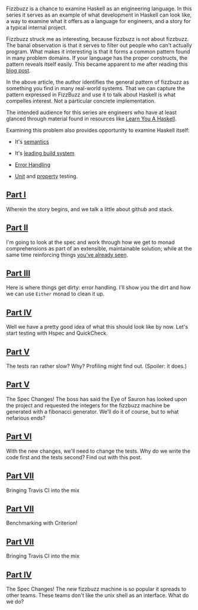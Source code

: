 Fizzbuzz is a chance to examine Haskell as an engineering language. In this series it serves as an example of what development in Haskell can look like, a way to examine what it offers as a language for engineers, and a story for a typical internal project.

Fizzbuzz struck me as interesting, because fizzbuzz is not about fizzbuzz. The banal observation is that it serves to filter out people who can't actually program. What makes it interesting is that it forms a common pattern found in many problem domains. If your language has the proper constructs, the pattern reveals itself easily. This became apparent to me after reading this [blog post](http://dave.fayr.am/posts/2012-10-4-finding-fizzbuzz.html).

In the above article, the author identifies the general pattern of fizzbuzz as something you find in many real-world systems. That we can capture the pattern expressed in FizzBuzz and use it to talk about Haskell is what compelles interest.
Not a particular concrete implementation.

The intended audience for this series are engineers who have at least glanced through material found in resources like [Learn You A Haskell](http://learnyouahaskell.com/).

Examining this problem also provides opportunity to examine Haskell itself:
*    It's [semantics](https://en.wikibooks.org/wiki/Haskell/Denotational_semantics)
*    It's [leading build system](https://github.com/commercialhaskell/stack/blob/master/doc/README.md)
*    [Error Handling](https://www.fpcomplete.com/school/starting-with-haskell/basics-of-haskell/10_Error_Handling)

*    [Unit](https://wiki.haskell.org/HUnit_1.0_User%27s_Guide) and [property](https://www.fpcomplete.com/user/pbv/an-introduction-to-quickcheck-testing) testing.

## [Part I](/blog/2016/05/fizzbuzz-1)
   Wherein the story begins, and we talk a little about github and stack.

## [Part II](/blog/2016/05/fizzbuzz-2)
   I'm going to look at the spec and work through how we get to monad comprehensions as part of an extensible, maintainable solution; while at the same time reinforcing things [you've already seen](http://learnyouahaskell.com/chapters).

## [Part III](/blog/2016/05/fizzbuzz-3)
  Here is where things get dirty: error handling. I'll show you the dirt and how we can use `Either` monad to clean it up.

## [Part IV](/blog/2016/05/fizzbuzz-4)
  Well we have a pretty good idea of what this should look like by now. Let's start testing with Hspec and QuickCheck.

## [Part V](blog/2016/05/fizzbuzz-5)
  The tests ran rather slow? Why? Profiling might find out. (Spoiler: it does.)

## [Part V](/blog/2016/05/fizzbuzz-6)
  The Spec Changes! The boss has said the Eye of Sauron has looked upon the project and requested the integers for the fizzbuzz machine be generated with a fibonacci generator. We'll do it of course, but to what nefarious ends?

## [Part VI](/blog/2016/05/fizzbuzz-7)
  With the new changes, we'll need to change the tests. Why do we write the code first and the tests second? Find out with this post.

## [Part VII](/blog/2016/05/fizzbuzz-8)
  Bringing Travis CI into the mix

## [Part VII](/blog/2016/05/fizzbuzz-9)
  Benchmarking with Criterion!

## [Part VII](/blog/2016/05/fizzbuzz-10)
  Bringing Travis CI into the mix
  
## [Part IV](/blog/2016/05/fizzbuzz-11)
  The Spec Changes! The new fizzbuzz machine is so popular it spreads to other teams. These teams don't like the unix shell as an interface. What do we do?
